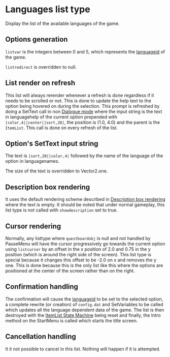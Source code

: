 # Languages list type

Display the list of the available languages of the game.

## Options generation

`listvar` is the integers between 0 and 5, which represents the [languageid](../../SetText/languageid.md) of the game.

`listredirect` is overridden to null.

## List render on refresh

This list will always rerender whenever a refresh is done regardless if it needs to be scrolled or not. This is done to update the help text to the option being hovered on during the selection. This prompt is refreshed by doing a SetText call in non [Dialogue mode](../../SetText/Dialogue%20mode.md) where the input string is the text in languagehelp of the current option prepended with `|color,4||center||sort,20|`, the position is (1.0, 4.0) and the parent is the `ItemList`. This call is done on every refresh of the list.

## Option's SetText input string

The text is `|sort,20||color,4|` followed by the name of the language of the option in languagenames.

The size of the text is overridden to Vector2.one.

## Description box rendering

It uses the default rendering scheme described in [Description box rendering](../ShowItemList%20Life%20Cycle/Description%20box%20rendering.md) where the text is empty. It should be noted that under normal gameplay, this list type is not called with `showdescription` set to true.

## Cursor rendering

Normally, any listtype where `questboardobj` is null and not handled by PauseMenu will have the cursor progressively go towards the current option using `listcursor` by an offset in the x position of 2.0 and 0.75 in the y position (which is around the right side of the screen). This list type is special because it changes this offset to be -2.0 on x and removes the y one. This is done because this is the only list like this where the options are positioned at the center of the screen rather than on the right.

## Confirmation handling

The confirmation will cause the [languageid](../../SetText/languageid.md) to be set to the selected option, a complete rewrite (or creation) of `config.dat` and SetVariables to be called which updates all the language dependent data of the game. The list is then destroyed with the [ItemList State Machine](../ItemList%20State%20Machine.md) being reset and finally, the Intro method on the StartMenu is called which starts the title screen.

## Cancellation handling

It it not possible to cancel in this list. Nothing will happen if it is attempted.
